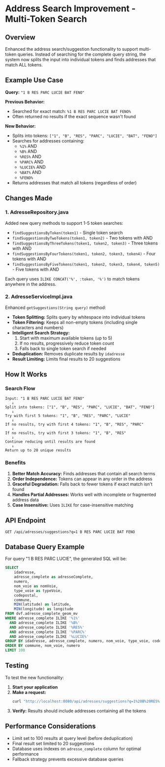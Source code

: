 # Address Search Improvement - Multi-Token Search

## Overview

Enhanced the address search/suggestion functionality to support multi-token queries. Instead of searching for the complete query string, the system now splits the input into individual tokens and finds addresses that match ALL tokens.

## Example Use Case

**Query:** `"1 B RES PARC LUCIE BAT FENO"`

**Previous Behavior:**

- Searched for exact match: `%1 B RES PARC LUCIE BAT FENO%`
- Often returned no results if the exact sequence wasn't found

**New Behavior:**

- Splits into tokens: `["1", "B", "RES", "PARC", "LUCIE", "BAT", "FENO"]`
- Searches for addresses containing:
  - `%1%` AND
  - `%B%` AND
  - `%RES%` AND
  - `%PARC%` AND
  - `%LUCIE%` AND
  - `%BAT%` AND
  - `%FENO%`
- Returns addresses that match all tokens (regardless of order)

## Changes Made

### 1. AdresseRepository.java

Added new query methods to support 1-5 token searches:

- `findSuggestionsByToken(token1)` - Single token search
- `findSuggestionsByTwoTokens(token1, token2)` - Two tokens with AND
- `findSuggestionsByThreeTokens(token1, token2, token3)` - Three tokens with AND
- `findSuggestionsByFourTokens(token1, token2, token3, token4)` - Four tokens with AND
- `findSuggestionsByFiveTokens(token1, token2, token3, token4, token5)` - Five tokens with AND

Each query uses `ILIKE CONCAT('%', :token, '%')` to match tokens anywhere in the address.

### 2. AdresseServiceImpl.java

Enhanced `getSuggestions(String query)` method:

- **Token Splitting:** Splits query by whitespace into individual tokens
- **Token Filtering:** Keeps all non-empty tokens (including single characters and numbers)
- **Intelligent Search Strategy:**
  1. Start with maximum available tokens (up to 5)
  2. If no results, progressively reduce token count
  3. Falls back to single token search if needed
- **Deduplication:** Removes duplicate results by `idadresse`
- **Result Limiting:** Limits final results to 20 suggestions

## How It Works

### Search Flow

```
Input: "1 B RES PARC LUCIE BAT FENO"
   ↓
Split into tokens: ["1", "B", "RES", "PARC", "LUCIE", "BAT", "FENO"]
   ↓
Try with first 5 tokens: "1", "B", "RES", "PARC", "LUCIE"
   ↓
If no results, try with first 4 tokens: "1", "B", "RES", "PARC"
   ↓
If no results, try with first 3 tokens: "1", "B", "RES"
   ↓
Continue reducing until results are found
   ↓
Return up to 20 unique results
```

### Benefits

1. **Better Match Accuracy:** Finds addresses that contain all search terms
2. **Order Independence:** Tokens can appear in any order in the address
3. **Graceful Degradation:** Falls back to fewer tokens if exact match isn't found
4. **Handles Partial Addresses:** Works well with incomplete or fragmented address data
5. **Case Insensitive:** Uses `ILIKE` for case-insensitive matching

## API Endpoint

```
GET /api/adresses/suggestions?q=1 B RES PARC LUCIE BAT FENO
```

## Database Query Example

For query "1 B RES PARC LUCIE", the generated SQL will be:

```sql
SELECT
    idadresse,
    adresse_complete as adresseComplete,
    numero,
    nom_voie as nomVoie,
    type_voie as typeVoie,
    codepostal,
    commune,
    MIN(latitude) as latitude,
    MIN(longitude) as longitude
FROM dvf.adresse_complete_geom_mv
WHERE adresse_complete ILIKE '%1%'
  AND adresse_complete ILIKE '%B%'
  AND adresse_complete ILIKE '%RES%'
  AND adresse_complete ILIKE '%PARC%'
  AND adresse_complete ILIKE '%LUCIE%'
GROUP BY idadresse, adresse_complete, numero, nom_voie, type_voie, codepostal, commune
ORDER BY commune, nom_voie, numero
LIMIT 100
```

## Testing

To test the new functionality:

1. **Start your application**
2. **Make a request:**
   ```bash
   curl "http://localhost:8080/api/adresses/suggestions?q=1%20B%20RES%20PARC%20LUCIE%20BAT%20FENO"
   ```
3. **Verify:** Results should include addresses containing all the tokens

## Performance Considerations

- Limit set to 100 results at query level (before deduplication)
- Final result set limited to 20 suggestions
- Database uses indexes on `adresse_complete` column for optimal performance
- Fallback strategy prevents excessive database queries
